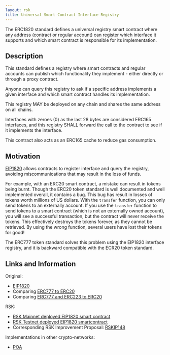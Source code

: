 ```yaml
---
layout: rsk
title: Universal Smart Contract Interface Registry
---
```


The ERC1820 standard defines a universal registry smart contract where any address (contract or regular account) can register which interface it supports and which smart contract is responsible for its implementation.

## Description

This standard defines a registry where smart contracts and regular accounts can publish which functionality they implement - either directly or through a proxy contract.

Anyone can query this registry to ask if a specific address implements a given interface and which smart contract handles its implementation.

This registry MAY be deployed on any chain and shares the same address on all chains.

Interfaces with zeroes (0) as the last 28 bytes are considered ERC165 interfaces, and this registry SHALL forward the call to the contract to see if it implements the interface.

This contract also acts as an ERC165 cache to reduce gas consumption.

## Motivation

[EIP1820](https://github.com/ethereum/EIPs/blob/master/EIPS/eip-1820.md)
allows contracts to register interface and query the registry, avoiding miscommunications that may result in the loss of funds.

For example, with an ERC20 smart contract, a mistake can result in tokens being burnt.
Though the ERC20 token standard is well documented and well implemented overall, it contains a bug. This bug has result in losses of tokens worth millions of US dollars. With the `transfer` function, you can only send tokens to an externally account. If you use the `transfer` function to send tokens to a smart contract (which is not an externally owned account), you will see a successful transaction, but the contract will never receive the tokens. This effectively destroys the tokens forever, as they cannot be retrieved. By using the wrong function, several users have lost their tokens for good!

The ERC777 token standard solves this problem using the EIP1820 interface registry, and it is backward compatible with the ECR20 token standard.

## Links and Information

Original:

- [EIP1820](https://github.com/ethereum/EIPs/blob/master/EIPS/eip-1820.md)
- Comparing [ERC777 to ERC20](https://hackernoon.com/erc777-is-the-new-token-standard-replacing-the-erc20-fd6319c3b13)
- Comparing [ERC777 and ERC223 to ERC20](https://101blockchains.com/erc20-vs-erc223-vs-erc777/)

RSK:

- [RSK Mainnet deployed EIP1820 smart contract](https://explorer.rsk.co/address/0x1820a4b7618bde71dce8cdc73aab6c95905fad24)
- [RSK Testnet deployed EIP1820 smartcontract](https://explorer.testnet.rsk.co/address/0x1820a4b7618bde71dce8cdc73aab6c95905fad24)
- Corresponding RSK Improvement Proposal: [RSKIP148](https://github.com/rsksmart/RSKIPs/blob/e0ac990679a2e6f476e41db0c1050132cd2b1bfc/IPs/RSKIP148.md)

Implementations in other crypto-networks:

- [POA](https://forum.poa.network/t/just-deployed-the-erc1820-registry-on-xdai/2777)
